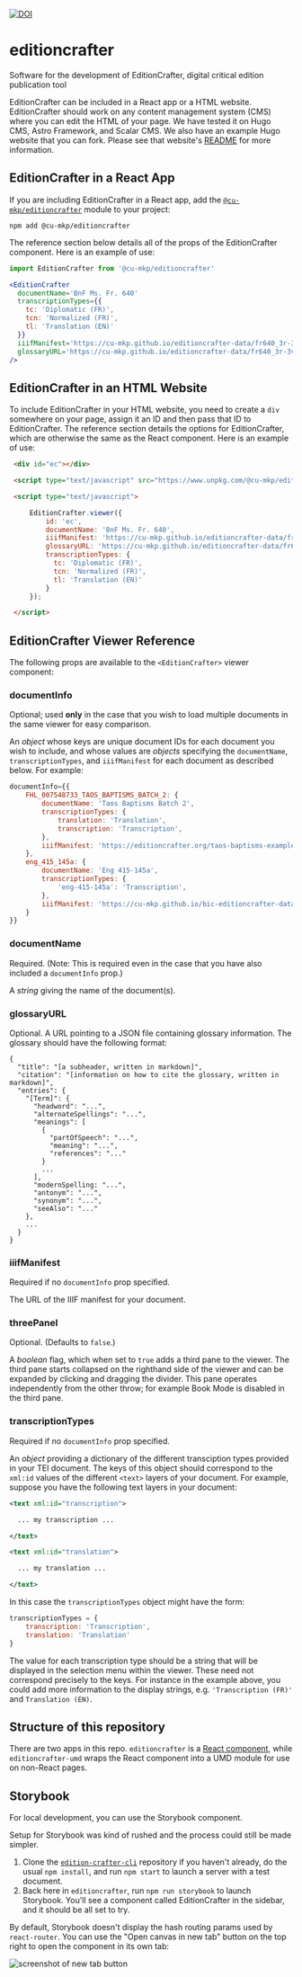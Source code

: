 [![DOI](https://zenodo.org/badge/574677398.svg)](https://zenodo.org/badge/latestdoi/574677398)

# editioncrafter
Software for the development of EditionCrafter, digital critical edition publication tool

EditionCrafter can be included in a React app or a HTML website. EditionCrafter should work on any content management system (CMS) where you can edit the HTML of your page. We have tested it on Hugo CMS, Astro Framework, and Scalar CMS. We also have an example Hugo website that you can fork. Please see that website's [README](https://github.com/cu-mkp/editioncrafter-project) for more information.

## EditionCrafter in a React App

If you are including EditionCrafter in a React app, add the [`@cu-mkp/editioncrafter`](https://www.npmjs.com/package/@cu-mkp/editioncrafter) module to your project:

```
npm add @cu-mkp/editioncrafter
```

The reference section below details all of the props of the EditionCrafter component. Here is an example of use:

```jsx
import EditionCrafter from '@cu-mkp/editioncrafter'

<EditionCrafter
  documentName='BnF Ms. Fr. 640'
  transcriptionTypes={{
    tc: 'Diplomatic (FR)',
    tcn: 'Normalized (FR)',
    tl: 'Translation (EN)'
  }}
  iiifManifest='https://cu-mkp.github.io/editioncrafter-data/fr640_3r-3v-example/iiif/manifest.json'
  glossaryURL='https://cu-mkp.github.io/editioncrafter-data/fr640_3r-3v-example/glossary.json'
/>
```

## EditionCrafter in an HTML Website

To include EditionCrafter in your HTML website, you need to create a `div` somewhere on your page, assign it an ID and then pass that ID to EditionCrafter. The reference section details the options for EditionCrafter, which are otherwise the same as the React component. Here is an example of use:

```html
 <div id="ec"></div>

 <script type="text/javascript" src="https://www.unpkg.com/@cu-mkp/editioncrafter-umd" ></script>

 <script type="text/javascript">

     EditionCrafter.viewer({
         id: 'ec',
         documentName: 'BnF Ms. Fr. 640',
         iiifManifest: 'https://cu-mkp.github.io/editioncrafter-data/fr640_3r-3v-example/iiif/manifest.json',
         glossaryURL: 'https://cu-mkp.github.io/editioncrafter-data/fr640_3r-3v-example/glossary.json',
         transcriptionTypes: {
           tc: 'Diplomatic (FR)',
           tcn: 'Normalized (FR)',
           tl: 'Translation (EN)'
         }
     });

 </script>
```

## EditionCrafter Viewer Reference

The following props are available to the `<EditionCrafter>` viewer component:

### documentInfo

Optional; used **only** in the case that you wish to load multiple documents in the same viewer for easy comparison. 

An *object* whose keys are unique document IDs for each document you wish to include, and whose values are *objects* specifying the `documentName`, `transcriptionTypes`, and `iiifManifest` for each document as described below. For example:
```js
documentInfo={{
    FHL_007548733_TAOS_BAPTISMS_BATCH_2: {
        documentName: 'Taos Baptisms Batch 2',
        transcriptionTypes: {
            translation: 'Translation',
            transcription: 'Transcription',
        },
        iiifManifest: 'https://editioncrafter.org/taos-baptisms-example/iiif/manifest.json',
    },
    eng_415_145a: {
        documentName: 'Eng 415-145a',
        transcriptionTypes: {
            'eng-415-145a': 'Transcription',
        },
        iiifManifest: 'https://cu-mkp.github.io/bic-editioncrafter-data/eng-415-145a/iiif/manifest.json',
    }
}}
```

### documentName

Required. (Note: This is required even in the case that you have also included a `documentInfo` prop.)

A *string* giving the name of the document(s). 

### glossaryURL

Optional. A URL pointing to a JSON file containing glossary information. The glossary should have the following format:
```
{
  "title": "[a subheader, written in markdown]",
  "citation": "[information on how to cite the glossary, written in markdown]",
  "entries": {
    "[Term]": {
      "headword": "...",
      "alternateSpellings": "...",
      "meanings": [
        {
          "partOfSpeech": "...",
          "meaning": "...",
          "references": "..."
        }
        ...
      ],
      "modernSpelling: "...",
      "antonym": "...",
      "synonym": "...",
      "seeAlso": "..."
    },
    ...
  }
}
```

### iiifManifest

Required if no `documentInfo` prop specified.

The URL of the IIIF manifest for your document.

### threePanel

Optional. (Defaults to `false`.)

A *boolean* flag, which when set to `true` adds a third pane to the viewer. The third pane starts collapsed on the righthand side of the viewer and can be expanded by clicking and dragging the divider. This pane operates independently from the other throw; for example Book Mode is disabled in the third pane.

### transcriptionTypes

Required if no `documentInfo` prop specified.

An *object* providing a dictionary of the different transciption types provided in your TEI document. The keys of this object should correspond to the `xml:id` values of the different `<text>` layers of your document. For example, suppose you have the following text layers in your document:

```xml
<text xml:id="transcription">

  ... my transcription ...

</text>

<text xml:id="translation">

  ... my translation ...

</text>
```
In this case the `transcriptionTypes` object might have the form:

```js
transcriptionTypes = {
    transcription: 'Transcription',
    translation: 'Translation'
}
```
The value for each transcription type should be a string that will be displayed in the selection menu within the viewer. These need not correspond precisely to the keys. For instance in the example above, you could add more information to the display strings, e.g. `'Transcription (FR)'` and `Translation (EN)`.

## Structure of this repository

There are two apps in this repo. `editioncrafter` is a [React component](https://www.npmjs.com/package/@cu-mkp/editioncrafter), while `editioncrafter-umd` wraps the React component into a UMD module for use on non-React pages.

## Storybook

For local development, you can use the Storybook component.

Setup for Storybook was kind of rushed and the process could still be made simpler.

1. Clone the [`edition-crafter-cli`](https://github.com/cu-mkp/editioncrafter-cli) repository if you haven't already, do the usual `npm install`, and run `npm start` to launch a server with a test document.
2. Back here in `editioncrafter`, run `npm run storybook` to launch Storybook. You'll see a component called EditionCrafter in the sidebar, and it should be all set to try.

By default, Storybook doesn't display the hash routing params used by `react-router`. You can use the "Open canvas in new tab" button on the top right to open the component in its own tab:

![screenshot of new tab button](newtab.png)
